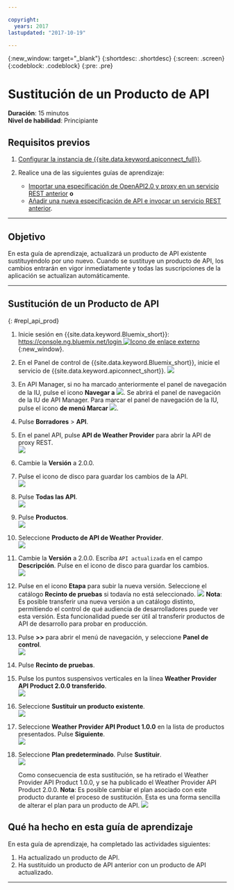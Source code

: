 ```yaml
---

copyright:
  years: 2017
lastupdated: "2017-10-19"

---
```



{:new_window: target="_blank"}
{:shortdesc: .shortdesc}
{:screen: .screen}
{:codeblock: .codeblock}
{:pre: .pre}

# Sustitución de un Producto de API
**Duración**: 15 minutos  
**Nivel de habilidad**: Principiante  


## Requisitos previos

1. [Configurar la instancia de {{site.data.keyword.apiconnect_full}}](tut_prereq_set_up_apic_instance.html).

2. Realice una de las siguientes guías de aprendizaje:
 
    - [Importar una especificación de OpenAPI2.0 y proxy en un servicio REST anterior](tut_rest_landing.html)
       **o**  
    - [Añadir una nueva especificación de API e invocar un servicio REST anterior](tut_rest_landing.html).

---
## Objetivo
En esta guía de aprendizaje, actualizará un producto de API existente sustituyéndolo por uno nuevo. Cuando se sustituye un producto de API, los cambios entrarán en vigor inmediatamente y todas las suscripciones de la aplicación se actualizan automáticamente.  


---
## Sustitución de un Producto de API
{: #repl_api_prod}

1. Inicie sesión en {{site.data.keyword.Bluemix_short}}: [https://console.ng.bluemix.net/login ![Icono de enlace externo](../../../icons/launch-glyph.svg "Icono de enlace externo")](https://console.ng.bluemix.net/login){:new_window}.

2. En el Panel de control de {{site.data.keyword.Bluemix_short}}, inicie el servicio de {{site.data.keyword.apiconnect_short}}.
![](images/Bluemix.png)

3. En API Manager, si no ha marcado anteriormente el panel de navegación de la IU, pulse el icono **Navegar a** ![](images/navigate-to.png). Se abrirá el panel de navegación de la IU de API Manager. Para marcar el panel de navegación de la IU, pulse el icono **de menú Marcar** ![](images/pinned.png).

4. Pulse **Borradores** > **API**.

5. En el panel API, pulse **API de Weather Provider** para abrir la API de proxy REST.  
![](images/rep-api-list.png)

6. Cambie la **Versión** a 2.0.0.  

7. Pulse el icono de disco para guardar los cambios de la API.  
![](images/rep-change-version.png)

8. Pulse **Todas las API**.  
![](images/rep-all-apis.png)

9. Pulse **Productos**.  
![](images/rep-api-list-2.png)

10.	Seleccione **Producto de API de Weather Provider**.  
![](images/rep-draft-prod-list.png)

11.	Cambie la **Versión** a 2.0.0. Escriba `API actualizada` en el campo **Descripción**. Pulse en el icono de disco para guardar los cambios.  
![](images/rep-update-prod.png)

12.	Pulse en el icono **Etapa** para subir la nueva versión. Seleccione el catálogo **Recinto de pruebas** si todavía no está seleccionado.
![](images/rep-stage-prod-2.png)
    **Nota**: Es posible transferir una nueva versión a un catálogo distinto, permitiendo el control de qué audiencia de desarrolladores puede ver esta versión. Esta funcionalidad puede ser útil al transferir productos de API de desarrollo para probar en producción.

13.	Pulse **>>** para abrir el menú de navegación, y seleccione **Panel de control**.  
![](images/rep-dashboard.png)

14.	Pulse **Recinto de pruebas**.  

15.	Pulse los puntos suspensivos verticales en la línea **Weather Provider API Product 2.0.0 transferido**.  
![](images/rep-dash-prod-list-2.png)

16.	Seleccione **Sustituir un producto existente**.  
![](images/rep-replace-prod.png)

17.	Seleccione **Weather Provider API Product 1.0.0** en la lista de productos presentados. Pulse **Siguiente**.  
![](images/rep-replace-dialog.png)

18.	Seleccione **Plan predeterminado**. Pulse **Sustituir**.  
![](images/rep-replace-dialog-2.png)

    Como consecuencia de esta sustitución, se ha retirado el Weather Provider API Product 1.0.0, y se ha publicado el Weather Provider API Product 2.0.0. **Nota**: Es posible cambiar el plan asociado con este producto durante el proceso de sustitución. Esta es una forma sencilla de alterar el plan para un producto de API. ![](images/rep-prod-retired.png)


## Qué ha hecho en esta guía de aprendizaje

En esta guía de aprendizaje, ha completado las actividades siguientes:
1. Ha actualizado un producto de API.
2. Ha sustituido un producto de API anterior con un producto de API actualizado.

---












